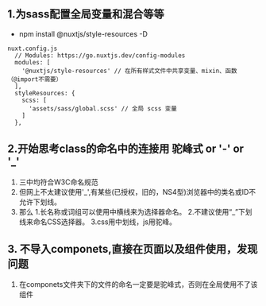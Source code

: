 ## 1.为sass配置全局变量和混合等等
- npm install @nuxtjs/style-resources -D
```
nuxt.config.js
  // Modules: https://go.nuxtjs.dev/config-modules
  modules: [
    '@nuxtjs/style-resources' // 在所有样式文件中共享变量、mixin、函数（@import不需要）
  ],
  styleResources: {
    scss: [
      'assets/sass/global.scss' // 全局 scss 变量
    ]
  },
```
## 2.开始思考class的命名中的连接用 驼峰式 or '-' or '_'
1. 三中均符合W3C命名规范
2. 但网上不太建议使用'_',有某些(已授权，旧的，NS4型)浏览器中的类名或ID不允许下划线。
3. 那么
    1.长名称或词组可以使用中横线来为选择器命名。
    2.不建议使用“_”下划线来命名CSS选择器。
    3.css用中划线，js用驼峰。
## 3. 不导入componets,直接在页面以及组件使用，发现问题
1. 在componets文件夹下的文件的命名一定要是驼峰式，否则在全局使用不了该组件